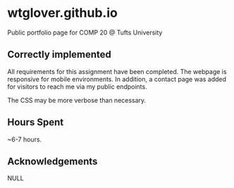 # wtglover.github.io
Public portfolio page for COMP 20 @ Tufts University

## Correctly implemented
All requirements for this assignment have been completed. The webpage is responsive for mobile environments. In addition, a contact page was added for visitors to reach me via my public endpoints.

The CSS may be more verbose than necessary.

## Hours Spent

~6-7 hours.

## Acknowledgements

NULL


